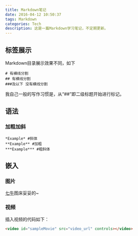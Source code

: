 ```yaml
---
title: Markdown笔记
date: 2016-04-12 10:50:37
tags: Markdown
categories: Tech
description: 这是一篇Markdown学习笔记，不定期更新。
---
```

## 标签展示
  Markdown目录展示效果不同，如下
  ```
  # 有横线分割
  ## 有横线分割
  ###及以下 没有横线分割 
  ```
  我自己一般的写作习惯是，从“##”即二级标题开始进行标记。

## 语法
### 加粗加斜
  ```
  *Example* #斜体
  **Example** #加粗
  ***Example*** #粗斜体
  ```

## 嵌入
### 图片
  [七牛](http://qiuniu.com)图床妥妥的~

### 视频
  插入视频的代码如下：
  ``` html
  <video id="sampleMovie" src="video_url" controls></video>
  ```